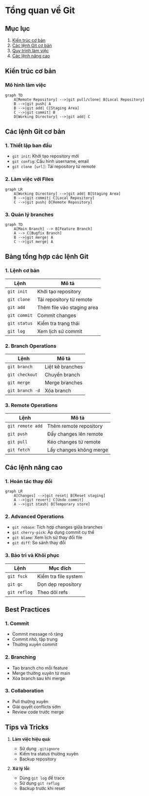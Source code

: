 # Tổng quan về Git

## Mục lục
1. [Kiến trúc cơ bản](#kiến-trúc-cơ-bản)
2. [Các lệnh Git cơ bản](#các-lệnh-git-cơ-bản)
3. [Quy trình làm việc](#quy-trình-làm-việc)
4. [Các lệnh nâng cao](#các-lệnh-nâng-cao)

## Kiến trúc cơ bản

### Mô hình làm việc
```mermaid
graph TD
    A[Remote Repository] -->|git pull/clone| B[Local Repository]
    B -->|git push| A
    B -->|git add| C[Staging Area]
    C -->|git commit| B
    D[Working Directory] -->|git add| C
```

## Các lệnh Git cơ bản

### 1. Thiết lập ban đầu
- `git init`: Khởi tạo repository mới
- `git config`: Cấu hình username, email
- `git clone [url]`: Tải repository từ remote

### 2. Làm việc với Files
```mermaid
graph LR
    A[Working Directory] -->|git add| B[Staging Area]
    B -->|git commit| C[Local Repository]
    C -->|git push| D[Remote Repository]
```

### 3. Quản lý branches
```mermaid
graph TD
    A[Main Branch] --> B[Feature Branch]
    A --> C[Bugfix Branch]
    B -->|git merge| A
    C -->|git merge| A
```

## Bảng tổng hợp các lệnh Git

### 1. Lệnh cơ bản
| Lệnh | Mô tả |
|------|--------|
| `git init` | Khởi tạo repository |
| `git clone` | Tải repository từ remote |
| `git add` | Thêm file vào staging area |
| `git commit` | Commit changes |
| `git status` | Kiểm tra trạng thái |
| `git log` | Xem lịch sử commit |

### 2. Branch Operations
| Lệnh | Mô tả |
|------|--------|
| `git branch` | Liệt kê branches |
| `git checkout` | Chuyển branch |
| `git merge` | Merge branches |
| `git branch -d` | Xóa branch |

### 3. Remote Operations
| Lệnh | Mô tả |
|------|--------|
| `git remote add` | Thêm remote repository |
| `git push` | Đẩy changes lên remote |
| `git pull` | Kéo changes từ remote |
| `git fetch` | Lấy changes không merge |

## Các lệnh nâng cao

### 1. Hoàn tác thay đổi
```mermaid
graph LR
    A[Changes] -->|git reset| B[Reset staging]
    A -->|git revert| C[Undo commit]
    A -->|git stash| D[Temporary store]
```

### 2. Advanced Operations
- `git rebase`: Tích hợp changes giữa branches
- `git cherry-pick`: Áp dụng commit cụ thể
- `git blame`: Xem lịch sử thay đổi file
- `git diff`: So sánh thay đổi

### 3. Bảo trì và Khôi phục
| Lệnh | Mục đích |
|------|-----------|
| `git fsck` | Kiểm tra file system |
| `git gc` | Dọn dẹp repository |
| `git reflog` | Theo dõi refs |

## Best Practices

### 1. Commit
- Commit message rõ ràng
- Commit nhỏ, tập trung
- Thường xuyên commit

### 2. Branching
- Tạo branch cho mỗi feature
- Merge thường xuyên từ main
- Xóa branch sau khi merge

### 3. Collaboration
- Pull thường xuyên
- Giải quyết conflicts sớm
- Review code trước merge

## Tips và Tricks

1. **Làm việc hiệu quả**:
   - Sử dụng `.gitignore`
   - Kiểm tra status thường xuyên
   - Backup repository

2. **Xử lý lỗi**:
   - Dùng `git log` để trace
   - Sử dụng `git reflog`
   - Backup trước khi reset